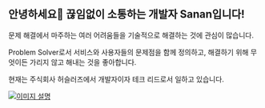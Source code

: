 ## 안녕하세요👋 끊임없이 소통하는 개발자 Sanan입니다!
<p>문제 해결에서 마주하는 여러 어려움들을 기술적으로 해결하는 것에 관심이 많습니다. </p>
<p>Problem Solver로서 서비스와 사용자들의 문제점을 함께 정의하고, 해결하기 위해 무엇이든 가리지 않고 해내는 것을 좋아합니다.</p>
<p>현재는 주식회사 허슬러즈에서 개발자이자 테크 리드로서 일하고 있습니다.</p>


<a href="https://ssuamje.com" target="_blank" rel="noopener noreferrer">
  <img src="https://github.com/user-attachments/assets/89aa152c-b731-4527-a632-82b87c505d25" alt="이미지 설명" width={117} height={61} />
</a>
